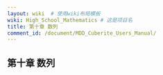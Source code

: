 ```yaml
---
layout: wiki  # 使用wiki布局模板
wiki: High_School_Mathematics # 这是项目名
title: 第十章 数列
comment_id: /document/MDD_Cuberite_Users_Manual/
---
```

## 第十章 数列
